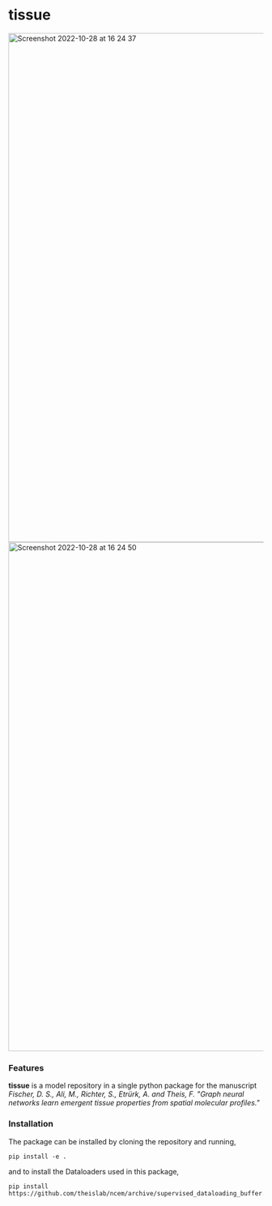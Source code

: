 # tissue


<img width="1005" alt="Screenshot 2022-10-28 at 16 24 37" src="https://user-images.githubusercontent.com/9961724/198643414-186f6af9-31fb-40a0-9922-8239c91e1c15.png">

<img width="1005" alt="Screenshot 2022-10-28 at 16 24 50" src="https://user-images.githubusercontent.com/9961724/198643601-2a6af272-6afc-435c-aca5-8082dd6db505.png">


### Features
**tissue** is a model repository in a single python package for the manuscript *Fischer, D. S., Ali, M., Richter, S., Etrürk, A. and Theis, F. "Graph neural networks learn emergent tissue properties from spatial molecular profiles."*

### Installation
The package can be installed by cloning the repository and running,
```
pip install -e .
```
and to install the Dataloaders used in this package,
```
pip install https://github.com/theislab/ncem/archive/supervised_dataloading_buffer.zip
```

